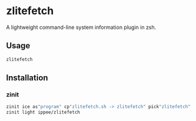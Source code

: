 # zlitefetch

A lightweight command-line system information plugin in zsh.

## Usage

```sh
zlitefetch
```

## Installation

### zinit

```sh
zinit ice as"program" cp"zlitefetch.sh -> zlitefetch" pick"zlitefetch"
zinit light ippee/zlitefetch
```
